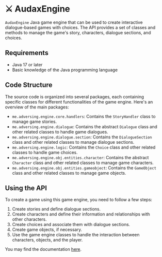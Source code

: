 # ⚔️ AudaxEngine

`AudaxEngine` Java game engine that can be used to create interactive dialogue-based games with choices. The API provides a set of classes and methods to manage the game's story, characters, dialogue sections, and choices.

## Requirements

- Java 17 or later
- Basic knowledge of the Java programming language

## Code Structure

The source code is organized into several packages, each containing specific classes for different functionalities of the game engine. Here's an overview of the main packages:

- `me.adversing.engine.core.handlers`: Contains the `StoryHandler` class to manage game stories.
- `me.adversing.engine.dialogue`: Contains the abstract `Dialogue` class and other related classes to handle game dialogues.
- `me.adversing.engine.dialogue.section`: Contains the `DialogueSection` class and other related classes to manage dialogue sections.
- `me.adversing.engine.logic`: Contains the `Choice` class and other related classes to handle game choices.
- `me.adversing.engine.obj.entities.character`: Contains the abstract `Character` class and other related classes to manage game characters.
- `me.adversing.engine.obj.entities.gameobject`: Contains the `GameObject` class and other related classes to manage game objects.

## Using the API

To create a game using this game engine, you need to follow a few steps:

1. Create stories and define dialogue sections.
2. Create characters and define their information and relationships with other characters.
3. Create choices and associate them with dialogue sections.
4. Create game objects, if necessary.
5. Use the game engine classes to handle the interaction between characters, objects, and the player.

You may find the documentation [here](https://github.com/Adversing/AudaxEngine/wiki/).

